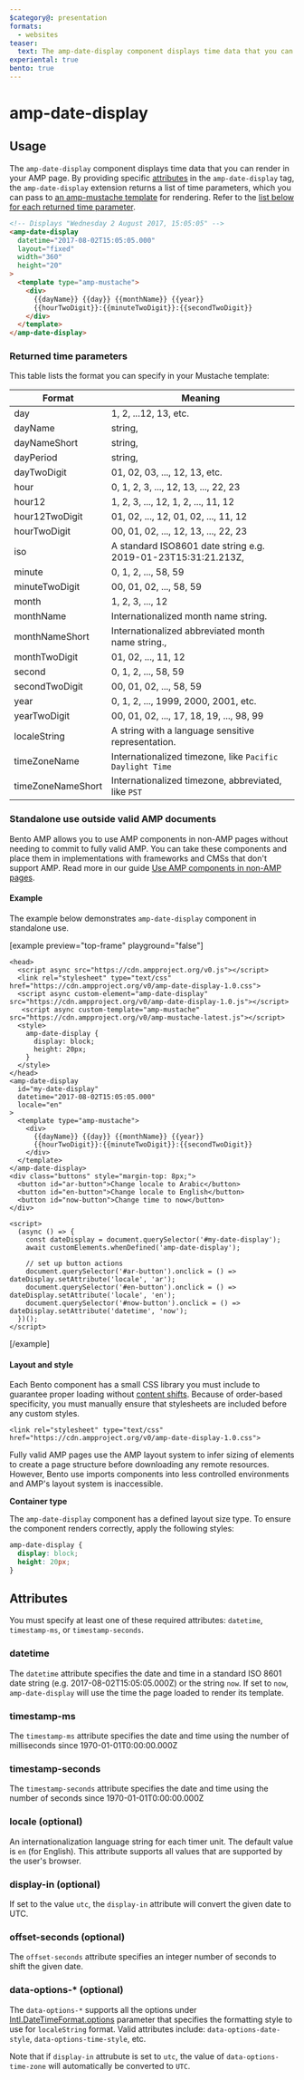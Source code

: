 ```yaml
---
$category@: presentation
formats:
  - websites
teaser:
  text: The amp-date-display component displays time data that you can render in your AMP page.
experiental: true
bento: true
---
```


# amp-date-display

## Usage

The `amp-date-display` component displays time data that you can render in your
AMP page. By providing specific [attributes](#attributes) in the
`amp-date-display` tag, the `amp-date-display` extension returns a list of time
parameters, which you can pass to
[an amp-mustache template](../amp-mustache/amp-mustache.md)
for rendering. Refer to the
[list below for each returned time parameter](#returned-time-parameters).

```html
<!-- Displays "Wednesday 2 August 2017, 15:05:05" -->
<amp-date-display
  datetime="2017-08-02T15:05:05.000"
  layout="fixed"
  width="360"
  height="20"
>
  <template type="amp-mustache">
    <div>
      {{dayName}} {{day}} {{monthName}} {{year}}
      {{hourTwoDigit}}:{{minuteTwoDigit}}:{{secondTwoDigit}}
    </div>
  </template>
</amp-date-display>
```

### Returned time parameters

This table lists the format you can specify in your Mustache template:

| Format            | Meaning                                                       |
| ----------------- | ------------------------------------------------------------- |
| day               | 1, 2, ...12, 13, etc.                                         |
| dayName           | string,                                                       |
| dayNameShort      | string,                                                       |
| dayPeriod         | string,                                                       |
| dayTwoDigit       | 01, 02, 03, ..., 12, 13, etc.                                 |
| hour              | 0, 1, 2, 3, ..., 12, 13, ..., 22, 23                          |
| hour12            | 1, 2, 3, ..., 12, 1, 2, ..., 11, 12                           |
| hour12TwoDigit    | 01, 02, ..., 12, 01, 02, ..., 11, 12                          |
| hourTwoDigit      | 00, 01, 02, ..., 12, 13, ..., 22, 23                          |
| iso               | A standard ISO8601 date string e.g. 2019-01-23T15:31:21.213Z, |
| minute            | 0, 1, 2, ..., 58, 59                                          |
| minuteTwoDigit    | 00, 01, 02, ..., 58, 59                                       |
| month             | 1, 2, 3, ..., 12                                              |
| monthName         | Internationalized month name string.                          |
| monthNameShort    | Internationalized abbreviated month name string.,             |
| monthTwoDigit     | 01, 02, ..., 11, 12                                           |
| second            | 0, 1, 2, ..., 58, 59                                          |
| secondTwoDigit    | 00, 01, 02, ..., 58, 59                                       |
| year              | 0, 1, 2, ..., 1999, 2000, 2001, etc.                          |
| yearTwoDigit      | 00, 01, 02, ..., 17, 18, 19, ..., 98, 99                      |
| localeString      | A string with a language sensitive representation.            |
| timeZoneName      | Internationalized timezone, like `Pacific Daylight Time`      |
| timeZoneNameShort | Internationalized timezone, abbreviated, like `PST`           |

### Standalone use outside valid AMP documents

Bento AMP allows you to use AMP components in non-AMP pages without needing to commit to fully valid AMP. You can take these components and place them in implementations with frameworks and CMSs that don't support AMP. Read more in our guide [Use AMP components in non-AMP pages](https://amp.dev/documentation/guides-and-tutorials/start/bento_guide/).

#### Example

The example below demonstrates `amp-date-display` component in standalone use.

[example preview="top-frame" playground="false"]

```
<head>
  <script async src="https://cdn.ampproject.org/v0.js"></script>
  <link rel="stylesheet" type="text/css" href="https://cdn.ampproject.org/v0/amp-date-display-1.0.css">
  <script async custom-element="amp-date-display" src="https://cdn.ampproject.org/v0/amp-date-display-1.0.js"></script>
   <script async custom-template="amp-mustache" src="https://cdn.ampproject.org/v0/amp-mustache-latest.js"></script>
  <style>
    amp-date-display {
      display: block;
      height: 20px;
    }
  </style>
</head>
<amp-date-display
  id="my-date-display"
  datetime="2017-08-02T15:05:05.000"
  locale="en"
>
  <template type="amp-mustache">
    <div>
      {{dayName}} {{day}} {{monthName}} {{year}}
      {{hourTwoDigit}}:{{minuteTwoDigit}}:{{secondTwoDigit}}
    </div>
  </template>
</amp-date-display>
<div class="buttons" style="margin-top: 8px;">
  <button id="ar-button">Change locale to Arabic</button>
  <button id="en-button">Change locale to English</button>
  <button id="now-button">Change time to now</button>
</div>

<script>
  (async () => {
    const dateDisplay = document.querySelector('#my-date-display');
    await customElements.whenDefined('amp-date-display');

    // set up button actions
    document.querySelector('#ar-button').onclick = () => dateDisplay.setAttribute('locale', 'ar');
    document.querySelector('#en-button').onclick = () => dateDisplay.setAttribute('locale', 'en');
    document.querySelector('#now-button').onclick = () => dateDisplay.setAttribute('datetime', 'now');
  })();
</script>
```

[/example]

#### Layout and style

Each Bento component has a small CSS library you must include to guarantee proper loading without [content shifts](https://web.dev/cls/). Because of order-based specificity, you must manually ensure that stylesheets are included before any custom styles.

```
<link rel="stylesheet" type="text/css" href="https://cdn.ampproject.org/v0/amp-date-display-1.0.css">
```

Fully valid AMP pages use the AMP layout system to infer sizing of elements to create a page structure before downloading any remote resources. However, Bento use imports components into less controlled environments and AMP's layout system is inaccessible.

**Container type**

The `amp-date-display` component has a defined layout size type. To ensure the component renders correctly, apply the following styles:

```css
amp-date-display {
  display: block;
  height: 20px;
}
```

## Attributes

You must specify at least one of these required attributes: `datetime`,
`timestamp-ms`, or `timestamp-seconds`.

### datetime

The `datetime` attribute specifies the date and time in a standard ISO 8601 date
string (e.g. 2017-08-02T15:05:05.000Z) or the string `now`. If set to `now`,
`amp-date-display` will use the time the page loaded to render its template.

### timestamp-ms

The `timestamp-ms` attribute specifies the date and time using the number of
milliseconds since 1970-01-01T0:00:00.000Z

### timestamp-seconds

The `timestamp-seconds` attribute specifies the date and time using the number
of seconds since 1970-01-01T0:00:00.000Z

### locale (optional)

An internationalization language string for each timer unit. The default value
is `en` (for English). This attribute supports all values that are supported by
the user's browser.

### display-in (optional)

If set to the value `utc`, the `display-in` attribute will convert the given
date to UTC.

### offset-seconds (optional)

The `offset-seconds` attribute specifies an integer number of seconds to shift
the given date.

### data-options-\* (optional)

The `data-options-*` supports all the options under [Intl.DateTimeFormat.options](https://developer.mozilla.org/en-US/docs/Web/JavaScript/Reference/Global_Objects/Intl/DateTimeFormat/DateTimeFormat#parameters)
parameter that specifies the formatting style to use for `localeString` format.
Valid attributes include: `data-options-date-style`, `data-options-time-style`, etc.

Note that if `display-in` attrubute is set to `utc`, the value of
`data-options-time-zone` will automatically be converted to `UTC`.
